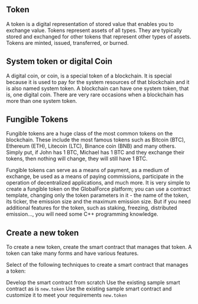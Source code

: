 ## Token

A token is a digital representation of stored value that enables you to exchange value. Tokens represent assets of all types. They are typically stored and exchanged for other tokens that represent other types of assets. Tokens are minted, issued, transferred, or burned.

## System token or digital Coin

A digital coin, or coin, is a special token of a blockchain. It is special because it is used to pay for the system resources of that blockchain and it is also named system token. A blockchain can have one system token, that is, one digital coin. There are very rare occasions when a blockchain has more than one system token.

## Fungible Tokens

Fungible tokens are a huge class of the most common tokens on the blockchain. These include the most famous tokens such as Bitcoin (BTC), Ethereum (ETH), Litecoin (LTC), Binance coin (BNB) and many others. Simply put, if John has 1 BTC, Michael has 1 BTC and they exchange their tokens, then nothing will change, they will still have 1 BTC.

Fungible tokens can serve as a means of payment, as a medium of exchange, be used as a means of paying commissions, participate in the operation of decentralized applications, and much more.
It is very simple to create a fungible token on the GlobalForce platform; you can use a contract template, changing only the token parameters in it - the name of the token, its ticker, the emission size and the maximum emission size. But if you need additional features for the token, such as staking, freezing, distributed emission..., you will need some C++ programming knowledge.

## Create a new token

To create a new token, create the smart contract that manages that token. A token can take many forms and have various features.

Select of the following techniques to create a smart contract that manages a token:

Develop the smart contract from scratch
Use the existing sample smart contract as is ```new.token```
Use the existing sample smart contract and customize it to meet your requirements ```new.token```